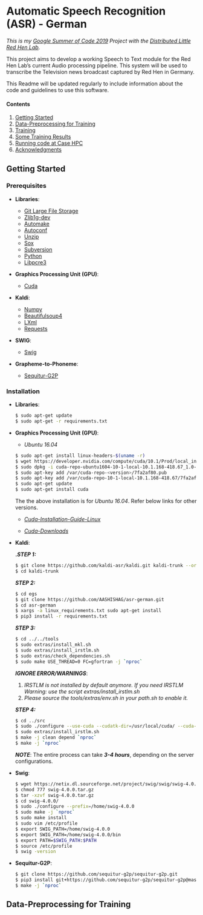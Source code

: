 # Automatic Speech Recognition (ASR) - German

_This is my [Google Summer of Code 2019](https://summerofcode.withgoogle.com/projects/#5623384702976000) Project with the [Distributed Little Red Hen Lab](http://www.redhenlab.org/)._

This project aims to develop a working Speech to Text module for the Red Hen Lab’s current Audio processing pipeline. This system will be used to transcribe the Television news broadcast captured by Red Hen in Germany.

This Readme will be updated regularly to include information about the code and guidelines to use this software.

#### Contents

1. [Getting Started](#getting-started)
2. [Data-Preprocessing for Training](#data-preprocessing-for-training)
3. [Training](#training)
4. [Some Training Results](#some-training-results)
5. [Running code at Case HPC](#running-code-at-case-hpc)
6. [Acknowledgments](#acknowledgments)

## Getting Started

### Prerequisites

* **Libraries**:

	* [Git Large File Storage](https://git-lfs.github.com/)
	* [Zlib1g-dev](https://packages.debian.org/stretch/zlib1g-dev)
	* [Automake](https://packages.ubuntu.com/search?keywords=automake)
	* [Autoconf](https://packages.ubuntu.com/search?keywords=autoconf)
	* [Unzip](https://linux.die.net/man/1/unzip)
	* [Sox](http://manpages.ubuntu.com/manpages/bionic/man1/sox.1.html)
	* [Subversion](https://help.ubuntu.com/lts/serverguide/subversion.html)
	* [Python](https://www.python.org/)	
	* [Libpcre3](https://packages.debian.org/search?keywords=libpcre3/)

* **Graphics Processing Unit (GPU)**:

	* [Cuda](https://developer.nvidia.com/cuda-zone)

* **Kaldi**:

	* [Numpy](https://www.numpy.org/)
	* [Beautifulsoup4](https://pypi.org/project/beautifulsoup4/)
	* [LXml](https://pypi.org/project/lxml/)
	* [Requests](https://pypi.org/project/requests/)
	
* **SWIG**:

	* [Swig](http://www.swig.org/)
	
* **Grapheme-to-Phoneme**:

	* [Sequitur-G2P](https://github.com/sequitur-g2p/sequitur-g2p)

### Installation

* **Libraries**:
	
	```bash
	$ sudo apt-get update
	$ sudo apt-get -r requirements.txt 
	```
	
* **Graphics Processing Unit (GPU)**:

    * _Ubuntu 16.04_
	
	
	
	```bash
	$ sudo apt-get install linux-headers-$(uname -r)
	$ wget https://developer.nvidia.com/compute/cuda/10.1/Prod/local_installers/cuda-repo-ubuntu1604-10-1-local-10.1.168-418.67_1.0-1_amd64.deb
	$ sudo dpkg -i cuda-repo-ubuntu1604-10-1-local-10.1.168-418.67_1.0-1_amd64.deb
	$ sudo apt-key add /var/cuda-repo-<version>/7fa2af80.pub
	$ sudo apt-key add /var/cuda-repo-10-1-local-10.1.168-418.67/7fa2af80.pub
	$ sudo apt-get update
	$ sudo apt-get install cuda
	```
	
	The the above installation is for _Ubuntu 16.04_. Refer below links for other versions.
	
	* [_Cuda-Installation-Guide-Linux_](https://docs.nvidia.com/cuda/cuda-installation-guide-linux/index.html)
	
	* [_Cuda-Downloads_](https://developer.nvidia.com/cuda-downloads)

* **Kaldi**:
	
	**._STEP 1:_**

	```bash
	$ git clone https://github.com/kaldi-asr/kaldi.git kaldi-trunk --origin golden
	$ cd kaldi-trunk
	```
	
	**_STEP 2:_**

	```bash
	$ cd egs
	$ git clone https://github.com/AASHISHAG/asr-german.git
	$ cd asr-german
	$ xargs -a linux_requirements.txt sudo apt-get install
	$ pip3 install -r requirements.txt
	```
	
	**_STEP 3:_**

	```bash
	$ cd ../../tools
	$ sudo extras/install_mkl.sh
	$ sudo extras/install_irstlm.sh
	$ sudo extras/check_dependencies.sh
	$ sudo make USE_THREAD=0 FC=gfortran -j `nproc`
	```
	
	**_IGNORE ERROR/WARNINGS_**:
	1. _IRSTLM is not installed by default anymore. If you need IRSTLM Warning: use the script extras/install_irstlm.sh_
	2. _Please source the tools/extras/env.sh in your path.sh to enable it._
	
	**_STEP 4:_**

	```bash
	$ cd ../src
	$ sudo ./configure --use-cuda --cudatk-dir=/usr/local/cuda/ --cuda-arch=-arch=sm_70 --shared
	$ sudo extras/install_irstlm.sh
	$ make -j clean depend `nproc`
	$ make -j `nproc`
	```
	
	**_NOTE_**:
	The entire process can take **_3-4 hours_**, depending on the server configurations.
	
* **Swig**:	

	```bash
	$ wget https://netix.dl.sourceforge.net/project/swig/swig/swig-4.0.0/swig-4.0.0.tar.gz
	$ chmod 777 swig-4.0.0.tar.gz
	$ tar -xzvf swig-4.0.0.tar.gz
	$ cd swig-4.0.0/
	$ sudo ./configure --prefix=/home/swig-4.0.0
	$ sudo make -j `nproc`
	$ sudo make install
	$ sudo vim /etc/profile
	$ export SWIG_PATH=/home/swig-4.0.0
	$ export SWIG_PATH=/home/swig-4.0.0/bin
	$ export PATH=$SWIG_PATH:$PATH
	$ source /etc/profile
	$ swig -version
	```
	
* **Sequitur-G2P**:
	
	```bash
	$ git clone https://github.com/sequitur-g2p/sequitur-g2p.git
	$ pip3 install git+https://github.com/sequitur-g2p/sequitur-g2p@master
	$ make -j `nproc`
	```

## Data-Preprocessing for Training